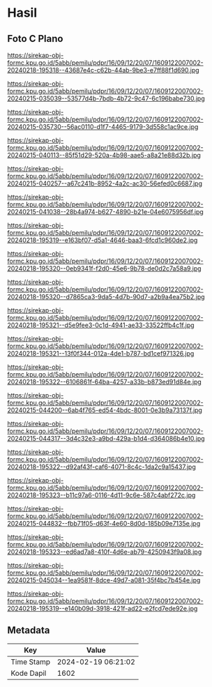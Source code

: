 # Hasil

## Foto C Plano

https://sirekap-obj-formc.kpu.go.id/5abb/pemilu/pdpr/16/09/12/20/07/1609122007002-20240218-195318--43687e4c-c62b-44ab-9be3-e7ff88f1d690.jpg

https://sirekap-obj-formc.kpu.go.id/5abb/pemilu/pdpr/16/09/12/20/07/1609122007002-20240215-035039--53577d4b-7bdb-4b72-9c47-6c196babe730.jpg

https://sirekap-obj-formc.kpu.go.id/5abb/pemilu/pdpr/16/09/12/20/07/1609122007002-20240215-035730--56ac0110-d1f7-4465-9179-3d558c1ac9ce.jpg

https://sirekap-obj-formc.kpu.go.id/5abb/pemilu/pdpr/16/09/12/20/07/1609122007002-20240215-040113--85f51d29-520a-4b98-aae5-a8a21e88d32b.jpg

https://sirekap-obj-formc.kpu.go.id/5abb/pemilu/pdpr/16/09/12/20/07/1609122007002-20240215-040257--a67c241b-8952-4a2c-ac30-56efed0c6687.jpg

https://sirekap-obj-formc.kpu.go.id/5abb/pemilu/pdpr/16/09/12/20/07/1609122007002-20240215-041038--28b4a974-b627-4890-b21e-04e6075956df.jpg

https://sirekap-obj-formc.kpu.go.id/5abb/pemilu/pdpr/16/09/12/20/07/1609122007002-20240218-195319--e163bf07-d5a1-4646-baa3-6fcd1c960de2.jpg

https://sirekap-obj-formc.kpu.go.id/5abb/pemilu/pdpr/16/09/12/20/07/1609122007002-20240218-195320--0eb9341f-f2d0-45e6-9b78-de0d2c7a58a9.jpg

https://sirekap-obj-formc.kpu.go.id/5abb/pemilu/pdpr/16/09/12/20/07/1609122007002-20240218-195320--d7865ca3-9da5-4d7b-90d7-a2b9a4ea75b2.jpg

https://sirekap-obj-formc.kpu.go.id/5abb/pemilu/pdpr/16/09/12/20/07/1609122007002-20240218-195321--d5e9fee3-0c1d-4941-ae33-33522ffb4c1f.jpg

https://sirekap-obj-formc.kpu.go.id/5abb/pemilu/pdpr/16/09/12/20/07/1609122007002-20240218-195321--13f0f344-012a-4de1-b787-bd1cef971326.jpg

https://sirekap-obj-formc.kpu.go.id/5abb/pemilu/pdpr/16/09/12/20/07/1609122007002-20240218-195322--6106861f-64ba-4257-a33b-b873ed91d84e.jpg

https://sirekap-obj-formc.kpu.go.id/5abb/pemilu/pdpr/16/09/12/20/07/1609122007002-20240215-044200--6ab4f765-ed54-4bdc-8001-0e3b9a73137f.jpg

https://sirekap-obj-formc.kpu.go.id/5abb/pemilu/pdpr/16/09/12/20/07/1609122007002-20240215-044317--3d4c32e3-a9bd-429a-b1d4-d364086b4e10.jpg

https://sirekap-obj-formc.kpu.go.id/5abb/pemilu/pdpr/16/09/12/20/07/1609122007002-20240218-195322--d92af43f-caf6-4071-8c4c-1da2c9a15437.jpg

https://sirekap-obj-formc.kpu.go.id/5abb/pemilu/pdpr/16/09/12/20/07/1609122007002-20240218-195323--b11c97a6-0116-4d11-9c6e-587c4abf272c.jpg

https://sirekap-obj-formc.kpu.go.id/5abb/pemilu/pdpr/16/09/12/20/07/1609122007002-20240215-044832--fbb71f05-d63f-4e60-8d0d-185b09e7135e.jpg

https://sirekap-obj-formc.kpu.go.id/5abb/pemilu/pdpr/16/09/12/20/07/1609122007002-20240218-195323--ed6ad7a8-410f-4d6e-ab79-4250943f9a08.jpg

https://sirekap-obj-formc.kpu.go.id/5abb/pemilu/pdpr/16/09/12/20/07/1609122007002-20240215-045034--1ea9581f-8dce-49d7-a081-35f4bc7b454e.jpg

https://sirekap-obj-formc.kpu.go.id/5abb/pemilu/pdpr/16/09/12/20/07/1609122007002-20240218-195319--e140b09d-3918-421f-ad22-e2fcd7ede92e.jpg


## Metadata

| Key        | Value               |
| ---------- | ------------------- |
| Time Stamp | 2024-02-19 06:21:02 |
| Kode Dapil | 1602                |



